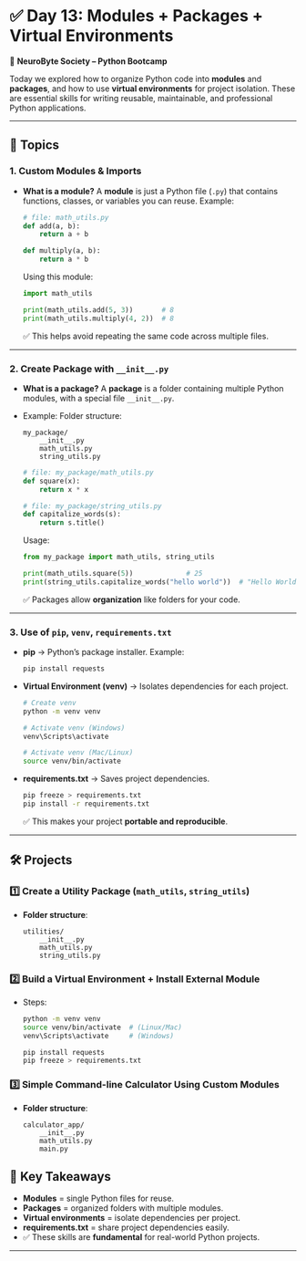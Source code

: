 # ✅ Day 13: Modules + Packages + Virtual Environments

📍 **NeuroByte Society – Python Bootcamp**

Today we explored how to organize Python code into **modules** and **packages**, and how to use **virtual environments** for project isolation. These are essential skills for writing reusable, maintainable, and professional Python applications.

---

## 📘 Topics

### 1. Custom Modules & Imports

* **What is a module?**
  A **module** is just a Python file (`.py`) that contains functions, classes, or variables you can reuse.
  Example:

  ```python
  # file: math_utils.py
  def add(a, b):
      return a + b

  def multiply(a, b):
      return a * b
  ```

  Using this module:

  ```python
  import math_utils

  print(math_utils.add(5, 3))       # 8
  print(math_utils.multiply(4, 2))  # 8
  ```

  ✅ This helps avoid repeating the same code across multiple files.

---

### 2. Create Package with `__init__.py`

* **What is a package?**
  A **package** is a folder containing multiple Python modules, with a special file `__init__.py`.

* Example:
  Folder structure:

  ```
  my_package/
      __init__.py
      math_utils.py
      string_utils.py
  ```

  ```python
  # file: my_package/math_utils.py
  def square(x):
      return x * x
  ```

  ```python
  # file: my_package/string_utils.py
  def capitalize_words(s):
      return s.title()
  ```

  Usage:

  ```python
  from my_package import math_utils, string_utils

  print(math_utils.square(5))             # 25
  print(string_utils.capitalize_words("hello world"))  # "Hello World"
  ```

  ✅ Packages allow **organization** like folders for your code.

---

### 3. Use of `pip`, `venv`, `requirements.txt`

* **pip** → Python’s package installer.
  Example:

  ```bash
  pip install requests
  ```

* **Virtual Environment (venv)** → Isolates dependencies for each project.

  ```bash
  # Create venv
  python -m venv venv

  # Activate venv (Windows)
  venv\Scripts\activate

  # Activate venv (Mac/Linux)
  source venv/bin/activate
  ```

* **requirements.txt** → Saves project dependencies.

  ```bash
  pip freeze > requirements.txt
  pip install -r requirements.txt
  ```

  ✅ This makes your project **portable and reproducible**.

---

## 🛠️ Projects

### 1️⃣ Create a Utility Package (`math_utils`, `string_utils`)

* **Folder structure**:

  ```
  utilities/
      __init__.py
      math_utils.py
      string_utils.py
  ```
  
### 2️⃣ Build a Virtual Environment + Install External Module

* Steps:

  ```bash
  python -m venv venv
  source venv/bin/activate  # (Linux/Mac)
  venv\Scripts\activate     # (Windows)

  pip install requests
  pip freeze > requirements.txt
  ```

### 3️⃣ Simple Command-line Calculator Using Custom Modules

* **Folder structure**:

  ```
  calculator_app/
      __init__.py
      math_utils.py
      main.py
  ```

## 🎯 Key Takeaways

* **Modules** = single Python files for reuse.
* **Packages** = organized folders with multiple modules.
* **Virtual environments** = isolate dependencies per project.
* **requirements.txt** = share project dependencies easily.
* ✅ These skills are **fundamental** for real-world Python projects.

---
